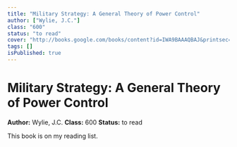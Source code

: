 ```yaml
---
title: "Military Strategy: A General Theory of Power Control"
author: ["Wylie, J.C."]
class: "600"
status: "to read"
cover: "http://books.google.com/books/content?id=IWA9BAAAQBAJ&printsec=frontcover&img=1&zoom=1&edge=curl&source=gbs_api"
tags: []
isPublished: true
---
```


# Military Strategy: A General Theory of Power Control

**Author:** Wylie, J.C.
**Class:** 600
**Status:** to read

This book is on my reading list.